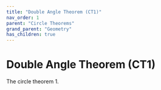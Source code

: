 ```yaml
---
title: "Double Angle Theorem (CT1)"
nav_order: 1
parent: "Circle Theorems"
grand_parent: "Geometry"
has_children: true
---
```


# Double Angle Theorem (CT1)

The circle theorem 1.